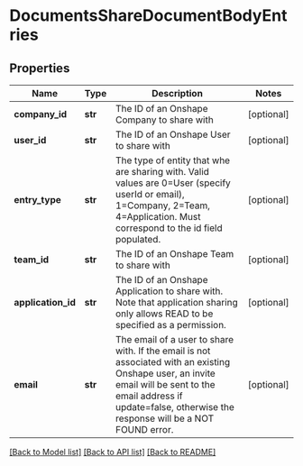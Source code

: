 # DocumentsShareDocumentBodyEntries

## Properties
Name | Type | Description | Notes
------------ | ------------- | ------------- | -------------
**company_id** | **str** | The ID of an Onshape Company to share with | [optional] 
**user_id** | **str** | The ID of an Onshape User to share with | [optional] 
**entry_type** | **str** | The type of entity that whe are sharing with. Valid values are      0&#x3D;User (specify userId or email), 1&#x3D;Company, 2&#x3D;Team, 4&#x3D;Application. Must correspond to the id field populated. | [optional] 
**team_id** | **str** | The ID of an Onshape Team to share with | [optional] 
**application_id** | **str** | The ID of an Onshape Application to share with.     Note that application sharing only allows READ to be specified as a permission. | [optional] 
**email** | **str** | The email of a user to share with. If the email is not     associated with an existing Onshape user, an invite email will be sent to the email address if update&#x3D;false,     otherwise the response will be a NOT FOUND error. | [optional] 

[[Back to Model list]](../README.md#documentation-for-models) [[Back to API list]](../README.md#documentation-for-api-endpoints) [[Back to README]](../README.md)


